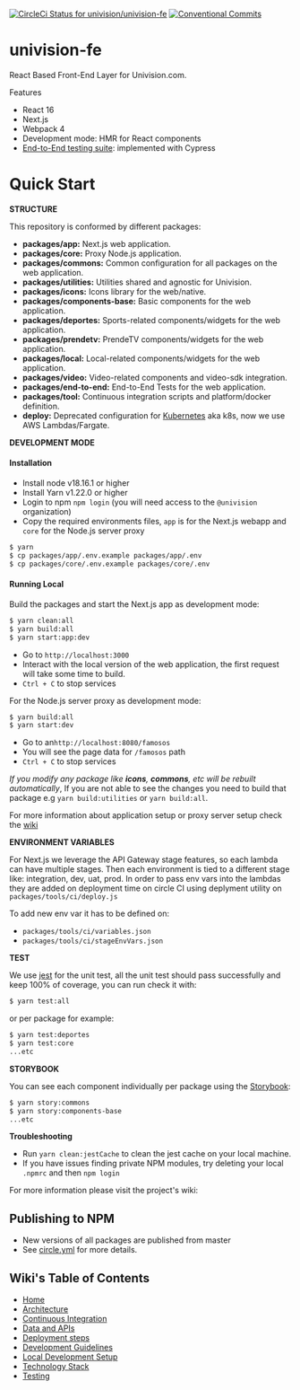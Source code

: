[![CircleCi Status for univision/univision-fe](https://circleci.com/gh/univision/univision-fe.svg?&style=shield&circle-token=4f2460d7f44dcdf331abb10015c5dfccbf3e83d8)](https://circleci.com/gh/univision/univision-fe)
[![Conventional Commits](https://img.shields.io/badge/Conventional%20Commits-1.0.0-yellow.svg)](https://conventionalcommits.org)

# univision-fe
React Based Front-End Layer for Univision.com.

Features

* React 16
* Next.js
* Webpack 4
* Development mode: HMR for React components
* [End-to-End testing suite](https://github.com/univision/univision-fe/wiki/Testing#end-to-end-testing): implemented with Cypress

Quick Start
===========

**STRUCTURE**

This repository is conformed by different packages:
* **packages/app:** Next.js web application.
* **packages/core:** Proxy Node.js application.
* **packages/commons:** Common configuration for all packages on the web application.
* **packages/utilities:** Utilities shared and agnostic for Univision.
* **packages/icons:** Icons library for the web/native.
* **packages/components-base:** Basic components for the web application.
* **packages/deportes:** Sports-related components/widgets for the web application.
* **packages/prendetv:** PrendeTV components/widgets for the web application.
* **packages/local:** Local-related components/widgets for the web application.
* **packages/video:** Video-related components and video-sdk integration.
* **packages/end-to-end:** End-to-End Tests for the web application.
* **packages/tool:** Continuous integration scripts and platform/docker definition.
* **deploy:** Deprecated configuration for [Kubernetes](https://kubernetes.io/docs/home/) aka k8s, now we use AWS Lambdas/Fargate.

**DEVELOPMENT MODE**

#### Installation
* Install node v18.16.1 or higher
* Install Yarn v1.22.0 or higher
* Login to npm `npm login` (you will need access to the `@univision` organization)
* Copy the required environments files, `app` is for the Next.js webapp and `core` for the Node.js server proxy

```sh
$ yarn
$ cp packages/app/.env.example packages/app/.env
$ cp packages/core/.env.example packages/core/.env
```

#### Running Local
Build the packages and start the Next.js app as development mode:

```sh
$ yarn clean:all
$ yarn build:all
$ yarn start:app:dev
```
* Go to `http://localhost:3000`
* Interact with the local version of the web application, the first request will take some time to build.
* `Ctrl + C` to stop services

For the Node.js server proxy as development mode:
```sh
$ yarn build:all
$ yarn start:dev
```
* Go to an`http://localhost:8080/famosos`
* You will see  the page data for `/famosos` path
* `Ctrl + C` to stop services

*If you modify any package like **icons**, **commons**, etc will be rebuilt automatically*, 
If you are not able to see the changes you need to build that package e.g `yarn build:utilities` or `yarn build:all`.

For more information about application setup or proxy server setup check the [wiki](https://github.com/univision/univision-fe/wiki/Local-Development-Setup#application-setup)

**ENVIRONMENT VARIABLES**

For Next.js we leverage the API Gateway stage features, so each lambda can have multiple stages. Then each environment is tied to a different stage like: integration, dev, uat, prod.
In order to pass env vars into the lambdas they are added on deployment time on circle CI using deplyment utility on `packages/tools/ci/deploy.js`

To add new env var it has to be defined on:

* `packages/tools/ci/variables.json`
* `packages/tools/ci/stageEnvVars.json`

**TEST**

We use [jest](https://jestjs.io/) for the unit test, all the unit test should pass successfully and keep 100% of coverage,
you can run check it with:

```sh
$ yarn test:all
```

or per package for example:
```sh
$ yarn test:deportes
$ yarn test:core
...etc
```

**STORYBOOK**

You can see each component individually per package using the [Storybook](https://storybook.js.org/):
```sh
$ yarn story:commons
$ yarn story:components-base
...etc
```

**Troubleshooting**

* Run `yarn clean:jestCache` to clean the jest cache on your local machine.
* If you have issues finding private NPM modules, try deleting your local `.npmrc` and then `npm login`

For more information please visit the project's wiki:

## Publishing to NPM
* New versions of all packages are published from master
* See [circle.yml](https://github.com/univision/univision-fe/blob/master/.circleci/config.yml#L281) for more details.

## Wiki's Table of Contents

- [Home](https://github.com/univision/univision-fe/wiki)
- [Architecture](https://github.com/univision/univision-fe/wiki/Architecture)
- [Continuous Integration](https://github.com/univision/univision-fe/wiki/Continuous-Integration-and-Deployment)
- [Data and APIs](https://github.com/univision/univision-fe/wiki/Data-and-APIs)
- [Deployment steps](https://github.com/univision/univision-fe/wiki/Deployment)
- [Development Guidelines](https://github.com/univision/univision-fe/wiki/Development-Guidelines)
- [Local Development Setup](https://github.com/univision/univision-fe/wiki/Local-Development-Setup)
- [Technology Stack](https://github.com/univision/univision-fe/wiki/Technology-Stack)
- [Testing](https://github.com/univision/univision-fe/wiki/Testing)
